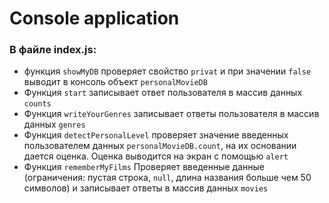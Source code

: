 # Console application

### В файле index.js:

- функция `showMyDB` проверяет свойство `privat` и при значении `false` выводит в консоль объект `personalMovieDB`
- Функция `start` записывает ответ пользователя в массив данных `counts`
- Функция `writeYourGenres` записывает ответы пользователя в массив данных `genres`
- Функция `detectPersonalLevel` проверяет значение введенных пользователем данных `personalMovieDB.count`, на их основании дается оценка. Оценка выводится на экран с помощью `alert`
- Функция `rememberMyFilms` Проверяет введенные данные (ограничения: пустая строка, `null`, длина названия больше чем 50 символов) и записывает ответы в массив данных `movies`
